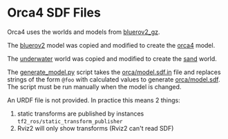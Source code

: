 # Orca4 SDF Files

Orca4 uses the worlds and models from [bluerov2_gz](https://github.com/clydemcqueen/bluerov2_gz).

The [bluerov2](https://github.com/clydemcqueen/bluerov2_gz/tree/main/models/bluerov2) model
was copied and modified to create the [orca4](models/orca4) model.

The [underwater](https://github.com/clydemcqueen/bluerov2_gz/tree/main/worlds/underwater) world
was copied and modified to create the [sand](models/orca4) world.

The [generate_model.py](scripts/generate_model.py) script takes the [orca/model.sdf.in](models/orca4/model.sdf.in)
file and replaces strings of the form `@foo` with calculated values to generate
[orca/model.sdf](models/orca4/model.sdf).
The script must be run manually when the model is changed.

An URDF file is not provided. In practice this means 2 things:
1. static transforms are published by instances `tf2_ros/static_transform_publisher`
2. Rviz2 will only show transforms (Rviz2 can't read SDF)